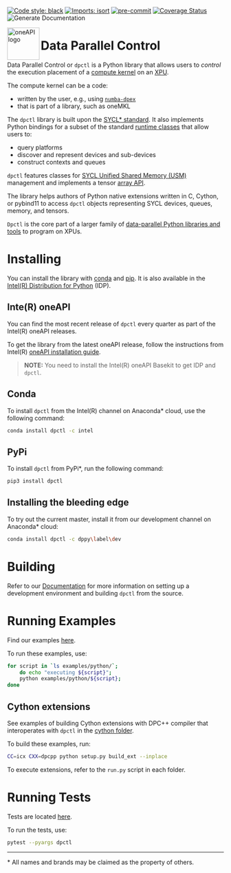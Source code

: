[![Code style: black](https://img.shields.io/badge/code%20style-black-000000.svg)](https://github.com/psf/black)
[![Imports: isort](https://img.shields.io/badge/%20imports-isort-%231674b1?style=flat&labelColor=ef8336)](https://pycqa.github.io/isort/)
[![pre-commit](https://img.shields.io/badge/pre--commit-enabled-brightgreen?logo=pre-commit&logoColor=white)](https://github.com/pre-commit/pre-commit)
[![Coverage Status](https://coveralls.io/repos/github/IntelPython/dpctl/badge.svg?branch=master)](https://coveralls.io/github/IntelPython/dpctl?branch=master)
![Generate Documentation](https://github.com/IntelPython/dpctl/actions/workflows/generate-docs.yml/badge.svg?branch=master)


<img align="left" src="https://spec.oneapi.io/oneapi-logo-white-scaled.jpg" alt="oneAPI logo" width="75"/>

# Data Parallel Control

Data Parallel Control or `dpctl` is a Python library that allows users
to *control* the execution placement of a [compute
kernel](https://en.wikipedia.org/wiki/Compute_kernel) on an
[XPU](https://www.intel.com/content/www/us/en/newsroom/news/xpu-vision-oneapi-server-gpu.html).

The compute kernel can be a code:
* written by the user, e.g., using [`numba-dpex`](https://github.com/IntelPython/numba-dpex)
* that is part of a library, such as oneMKL

The `dpctl` library is built upon the [SYCL*
standard](https://www.khronos.org/sycl/). It also implements Python
bindings for a subset of the standard [runtime
classes](https://www.khronos.org/registry/SYCL/specs/sycl-2020/html/sycl-2020.html#_sycl_runtime_classes) that allow users to:
* query platforms
* discover and represent devices and sub-devices
* construct contexts and queues

`dpctl` features classes for [SYCL Unified Shared Memory
(USM)](https://link.springer.com/chapter/10.1007/978-1-4842-5574-2_6)
management and implements a tensor [array
API](https://data-apis.org/array-api/latest/).

The library helps authors of Python native extensions written
in C, Cython, or pybind11 to access `dpctl` objects representing SYCL
devices, queues, memory, and tensors.

`Dpctl` is the core part of a larger family of [data-parallel Python
libraries and tools](https://www.intel.com/content/www/us/en/developer/tools/oneapi/distribution-for-python.html)
to program on XPUs.



# Installing

You can install the library with [conda](https://anaconda.org/intel/dpctl) and
[pip](https://pypi.org/project/dpctl/). It is also available in the [Intel(R)
Distribution for
Python](https://software.intel.com/content/www/us/en/develop/tools/oneapi/components/distribution-for-python.html)
(IDP).

## Inte(R) oneAPI

You can find the most recent release of `dpctl` every quarter as part of the Intel(R) oneAPI releases.

To get the library from the latest oneAPI release, follow the
instructions from Intel(R) [oneAPI installation
guide](https://www.intel.com/content/www/us/en/developer/articles/guide/installation-guide-for-oneapi-toolkits.html).

> **NOTE:** You need to install the Intel(R) oneAPI Basekit to get
>IDP and `dpctl`.


## Conda

To install `dpctl` from the Intel(R) channel on Anaconda*
cloud, use the following command:

```bash
conda install dpctl -c intel
```

## PyPi

To install `dpctl` from PyPi*, run the following command:

```bash
pip3 install dpctl
```

Installing the bleeding edge
------------------------

To try out the current master, install it from our
development channel on Anaconda* cloud:

```bash
conda install dpctl -c dppy\label\dev
```

# Building

Refer to our [Documentation](https://intelpython.github.io/dpctl) for more information on
setting up a development environment and building `dpctl` from the source.

# Running Examples

Find our examples [here](examples).

To run these examples, use:

```bash
for script in `ls examples/python/`;
    do echo "executing ${script}";
    python examples/python/${script};
done
```

##  Cython extensions
See examples of building Cython extensions with DPC++ compiler that interoperates
with `dpctl` in the [cython folder](examples\cython).

To build these examples, run:
```bash
CC=icx CXX=dpcpp python setup.py build_ext --inplace
```
To execute extensions, refer to the `run.py` script in each folder.

# Running Tests

Tests are located [here](dpctl/tests).

To run the tests, use:
```bash
pytest --pyargs dpctl
```

------------------------------------------------------------------------
\* All names and brands may be claimed as the property of others.